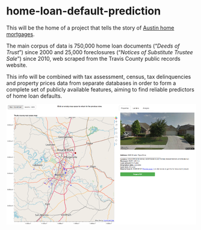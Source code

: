 # home-loan-default-prediction

This will be the home of a project that tells the story of [Austin home mortgages]. 

The main corpus of data is 750,000 home loan documents (“_Deeds of Trust_”) since 2000 and 25,000 foreclosures (“_Notices of Substitute Trustee Sale_”) since 2010, web scraped from the Travis County public records website. 

This info will be combined with tax assessment, census, tax delinquencies and property prices data from separate databases in order to form a complete set of publicly available features, aiming to find reliable predictors of home loan defaults.

[![Austin home mortgages](https://github.com/alexspili/home-loan-default-prediction/blob/master/screenshot_mortgages_1.png "Austin home mortgages")][Austin home mortgages]

[Austin home mortgages]: http://alexspiliotopoulos.com/aws/mortgages

